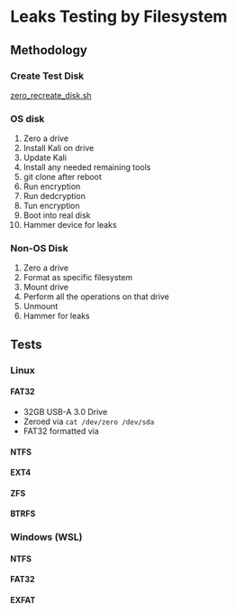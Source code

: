 # Leaks Testing by Filesystem
## Methodology
### Create Test Disk
[zero_recreate_disk.sh](./zero_recreate_disk.sh)
### OS disk
1. Zero a drive
2. Install Kali on drive
3. Update Kali
4. Install any needed remaining tools
5. git clone after reboot
6. Run encryption 
7. Run dedcryption
8. Tun encryption
9. Boot into real disk
10. Hammer device for leaks
### Non-OS Disk
1. Zero a drive
2. Format as specific filesystem
3. Mount drive
4. Perform all the operations on that drive
5. Unmount
6. Hammer for leaks

## Tests
### Linux
#### FAT32
* 32GB USB-A 3.0 Drive
* Zeroed via `cat /dev/zero /dev/sda`
* FAT32 formatted via 
#### NTFS
#### EXT4
#### ZFS
#### BTRFS
### Windows (WSL)
#### NTFS
#### FAT32
#### EXFAT